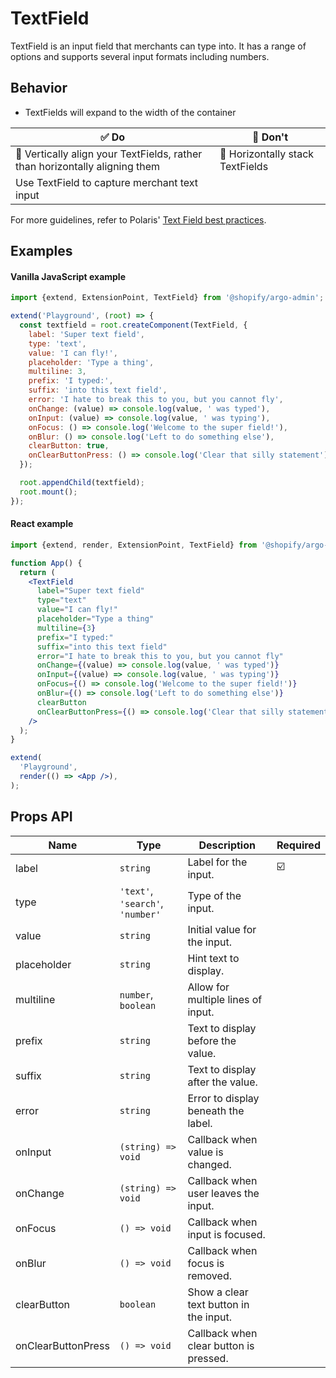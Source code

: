 # TextField

TextField is an input field that merchants can type into.
It has a range of options and supports several input formats including numbers.

## Behavior

- TextFields will expand to the width of the container

| ✅ Do                                                                       | 🛑 Don't                         |
| --------------------------------------------------------------------------- | -------------------------------- |
| 📱 Vertically align your TextFields, rather than horizontally aligning them | 📱 Horizontally stack TextFields |
| Use TextField to capture merchant text input                                |                                  |

For more guidelines, refer to Polaris' [Text Field best practices](https://polaris.shopify.com/components/forms/text-field#section-best-practices).

## Examples

#### Vanilla JavaScript example

```js
import {extend, ExtensionPoint, TextField} from '@shopify/argo-admin';

extend('Playground', (root) => {
  const textfield = root.createComponent(TextField, {
    label: 'Super text field',
    type: 'text',
    value: 'I can fly!',
    placeholder: 'Type a thing',
    multiline: 3,
    prefix: 'I typed:',
    suffix: 'into this text field',
    error: 'I hate to break this to you, but you cannot fly',
    onChange: (value) => console.log(value, ' was typed'),
    onInput: (value) => console.log(value, ' was typing'),
    onFocus: () => console.log('Welcome to the super field!'),
    onBlur: () => console.log('Left to do something else'),
    clearButton: true,
    onClearButtonPress: () => console.log('Clear that silly statement'),
  });

  root.appendChild(textfield);
  root.mount();
});
```

#### React example

```jsx
import {extend, render, ExtensionPoint, TextField} from '@shopify/argo-admin-react';

function App() {
  return (
    <TextField
      label="Super text field"
      type="text"
      value="I can fly!"
      placeholder="Type a thing"
      multiline={3}
      prefix="I typed:"
      suffix="into this text field"
      error="I hate to break this to you, but you cannot fly"
      onChange={(value) => console.log(value, ' was typed')}
      onInput={(value) => console.log(value, ' was typing')}
      onFocus={() => console.log('Welcome to the super field!')}
      onBlur={() => console.log('Left to do something else')}
      clearButton
      onClearButtonPress={() => console.log('Clear that silly statement')}
    />
  );
}

extend(
  'Playground',
  render(() => <App />),
);
```

## Props API

| Name               | Type                             | Description                            | Required |
| ------------------ | -------------------------------- | -------------------------------------- | -------- |
| label              | `string`                         | Label for the input.                   | ☑️       |
| type               | `'text'`, `'search'`, `'number'` | Type of the input.                     |          |
| value              | `string`                         | Initial value for the input.           |          |
| placeholder        | `string`                         | Hint text to display.                  |          |
| multiline          | `number`, `boolean`              | Allow for multiple lines of input.     |          |
| prefix             | `string`                         | Text to display before the value.      |          |
| suffix             | `string`                         | Text to display after the value.       |          |
| error              | `string`                         | Error to display beneath the label.    |          |
| onInput            | `(string) => void`               | Callback when value is changed.        |          |
| onChange           | `(string) => void`               | Callback when user leaves the input.   |          |
| onFocus            | `() => void`                     | Callback when input is focused.        |          |
| onBlur             | `() => void`                     | Callback when focus is removed.        |          |
| clearButton        | `boolean`                        | Show a clear text button in the input. |          |
| onClearButtonPress | `() => void`                     | Callback when clear button is pressed. |          |
